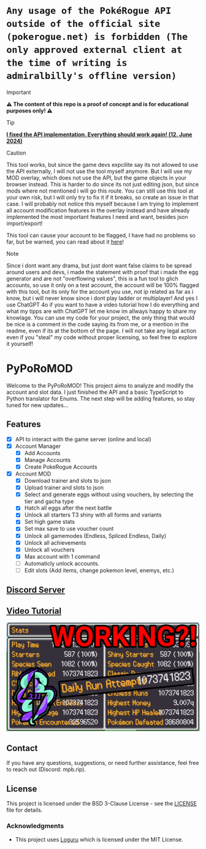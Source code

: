 # `Any usage of the PokéRogue API outside of the official site (pokerogue.net) is forbidden (The only approved external client at the time of writing is admiralbilly's offline version)`

> [!IMPORTANT]  
> **⚠️ The content of this repo is a proof of concept and is for educational purposes only! ⚠️**

> [!TIP]
> <ins>**I fixed the API implementation. Everything should work again! (12. June 2024)**</ins>

> [!CAUTION]
> This tool works, but since the game devs expcilite say its not allowed to use the API externally, I will not use the tool myself anymore. But I will use my MOD overlay, which does not use the API, but the game objects in your browser instead. This is harder to do since its not just editing json, but since mods where not mentioned i will go this route. You can still use this tool at your own risk, but I will only try to fix it if it breaks, so create an issue in that case. I will probably not notice this myself because I am trying to implement all account modification features in the overlay instead and have already implemented the most important features I need and want, besides json import/export!
> 
> This tool can cause your account to be flagged, I have had no problems so far, but be warned, you can read about it [here](https://www.reddit.com/r/pokerogue/comments/1d8ldlw/a_cheating_and_account_deletionwipe_followup/)!

> [!Note]
> Since i dont want any drama, but just dont want false claims to be spread around users and devs, i made the statement with proof that i made the egg generator and are not "overflowing values", this is a fun tool to glich accounts, so use it only on a test account, the account will be 100% flagged with this tool, but its only for the account you use, not ip related as far as i know, but i will never know since i dont play ladder or multiplayer! And yes I use ChatGPT 4o if you want to have a video tutorial how I do everything and what my tipps are with ChatGPT let me know im allways happy to share my knowlage. You can use my code for your project, the only thing that would be nice is a comment in the code saying its from me, or a mention in the readme, even if its at the bottom of the page. I will not take any legal action even if you "steal" my code without proper licensing, so feel free to explore it yourself!

# PyPoRoMOD

Welcome to the PyPoRoMOD! This project aims to analyze and modify the account and slot data. I just finished the API and a basic TypeScript to Python translator for Enums. The next step will be adding features, so stay tuned for new updates...

## Features

- [x]   API to interact with the game server (online and local)
- [x]   Account Manager
    - [x]   Add Accounts
    - [x]   Manage Accounts
    - [x]   Create PokeRogue Accounts
- [x]   Account MOD
    - [x]   Download trainer and slots to json
    - [x]   Upload trainer and slots to json
    - [x]   Select and generate eggs without using vouchers, by selecting the tier and gacha type
    - [x]   Hatch all eggs after the next battle
    - [x]   Unlock all starters T3 shiny with all forms and variants
    - [x]   Set high game stats
    - [x]   Set max save to use voucher count
    - [x]   Unlock all gamemodes (Endless, Spliced Endless, Daily)
    - [x]   Unlock all achievements
    - [x]   Unlock all vouchers
    - [x]   Max account with 1 command
    - [ ]   Automaticly unlock accounts.
    - [ ]   Edit slots (Add items, change pokemon level, enemys, etc.)

## [Discord Server](https://discord.gg/rsNPUcbrPT)

## [Video Tutorial](https://youtu.be/nYmoTRMg2-Y)

[![Video Tutorial](./resources/thumbnail.png)](https://youtu.be/nYmoTRMg2-Y)

## Contact

If you have any questions, suggestions, or need further assistance, feel free to reach out (Discord: mpb.rip).

## License

This project is licensed under the BSD 3-Clause License - see the [LICENSE](LICENSE) file for details.

### Acknowledgments

-   This project uses [Loguru](https://github.com/Delgan/loguru) which is licensed under the MIT License.
